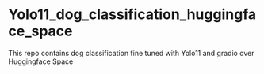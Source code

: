 # Yolo11_dog_classification_huggingface_space
This repo contains dog classification fine tuned with Yolo11 and gradio over Huggingface Space
